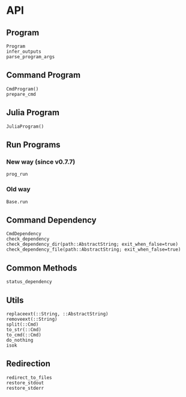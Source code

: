 # API

## Program
```@docs
Program
infer_outputs
parse_program_args
```

## Command Program
```@docs
CmdProgram()
prepare_cmd
```

## Julia Program
```@docs
JuliaProgram()
```

## Run Programs

### New way (since v0.7.7)
```@docs
prog_run
```

### Old way
```@docs
Base.run
```

## Command Dependency
```@docs
CmdDependency
check_dependency
check_dependency_dir(path::AbstractString; exit_when_false=true)
check_dependency_file(path::AbstractString; exit_when_false=true)
```

## Common Methods
```@docs
status_dependency
```

## Utils
```@docs
replaceext(::String, ::AbstractString)
removeext(::String)
split(::Cmd)
to_str(::Cmd)
to_cmd(::Cmd)
do_nothing
isok
```

## Redirection
```@docs
redirect_to_files
restore_stdout
restore_stderr
```
